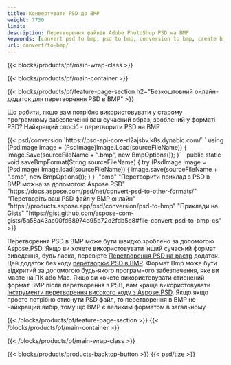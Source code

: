 ```yaml
---
title: Конвертувати PSD до BMP
weight: 7730
limit: 
description: Перетворення файлів Adobe PhotoShop PSD на BMP
keywords: [convert psd to bmp, psd to bmp, conversion to bmp, create bmp from psd, print psd as bmp]
url: convert/to-bmp/
---
```


{{< blocks/products/pf/main-wrap-class >}}

{{< blocks/products/pf/main-container >}}

{{< blocks/products/pf/feature-page-section h2="Безкоштовний онлайн-додаток для перетворення PSD в BMP" >}}
<p>Що робити, якщо вам потрібно використовувати у старому програмному забезпеченні ваш сучасний образ, зроблений у форматі PSD? Найкращий спосіб - перетворити PSD на BMP</p>
{{< psd/conversion `https://psd-api-core-rl2ajsbv.k8s.dynabic.com/` 
`    using (PsdImage image = (PsdImage)Image.Load(sourceFileName))
    {
        image.Save(sourceFileName + ".bmp",  new BmpOptions());
    }` 
`    public static void saveBmpFormat(String sourceFileName) {
        try (PsdImage image = (PsdImage) Image.load(sourceFileName)) {
            image.save(sourceFileName + ".bmp", new BmpOptions());
        }
    }` 
	"bmp" 
"Перетворити приклад з PSD в BMP можна за допомогою Aspose.PSD"  "https://docs.aspose.com/psd/net/convert-psd-to-other-formats/" 
"Перетворіть ваш PSD файл у BMP онлайн" "https://products.aspose.app/psd/conversion/psd-to-bmp" 
"Приклади на Gists" "https://gist.github.com/aspose-com-gists/5a58a43ac00fd68974d95b72d2fdb5e8#file-convert-psd-to-bmp-cs" >}}
<p>Перетворення PSD в BMP може бути швидко зроблено за допомогою Aspose.PSD. Якщо ви хочете використовувати інший сучасний формат виведення, будь ласка, перевірте <a href="/psd/convert">Перетворення PSD на растр</a> додаток. Цей додаток без коду <a href="/psd/convert/to-bmp">перетворює PSD в BMP</a>. Формат Bmp може бути відкритий за допомогою будь-якого програмного забезпечення, яке ви маєте на ПК або Mac. Якщо ви хочете використовувати стиснений формат BMP після перетворення з PSB, вам краще використовувати <a href="/psd">Інструменти перетворення високого коду з Aspose.PSD</a>. Якщо якщо просто потрібно стиснути PSD файл, то перетворення в BMP не найкращий вибір, тому що BMP є великим форматом в загальному</p>
{{< /blocks/products/pf/feature-page-section >}}
{{< /blocks/products/pf/main-container >}}


{{< /blocks/products/pf/main-wrap-class >}}

{{< blocks/products/products-backtop-button >}}
{{< psd/tize >}}

